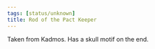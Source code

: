 ```yaml
---
tags: [status/unknown]
title: Rod of the Pact Keeper
---
```


Taken from Kadmos. Has a skull motif on the end.